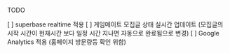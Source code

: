 
TODO

[ ] superbase realtime 적용
[ ] 게임메이트 모집글 상태 실시간 업데이트 (모집글의 시작 시간이 현재시간 보다 일정 시간 지나면 자동으로 완료됨으로 변경)
[ ] Google Analytics 적용 (홈페이지 방문량등 확인 위함)